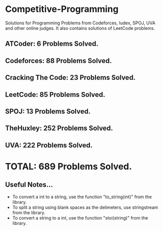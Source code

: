 # Competitive-Programming
Solutions for Programming Problems from Codeforces, Iudex, SPOJ, UVA and other online judges. It also contains solutions of LeetCode problems.

## ATCoder: 6 Problems Solved.
## Codeforces: 88 Problems Solved.
## Cracking The Code: 23 Problems Solved.
## LeetCode: 85 Problems Solved.
## SPOJ: 13 Problems Solved.
## TheHuxley: 252 Problems Solved.
## UVA: 222 Problems Solved.

# TOTAL: 689 Problems Solved.

## Useful Notes...
* To convert a int to a string, use the function "to_string(int)" from the <string> library.
* To split a string using blank spaces as the delimeters, use stringstream from the <sstream> library.
* To convert a string to a int, use the function "stoi(string)" from the <string> library.
